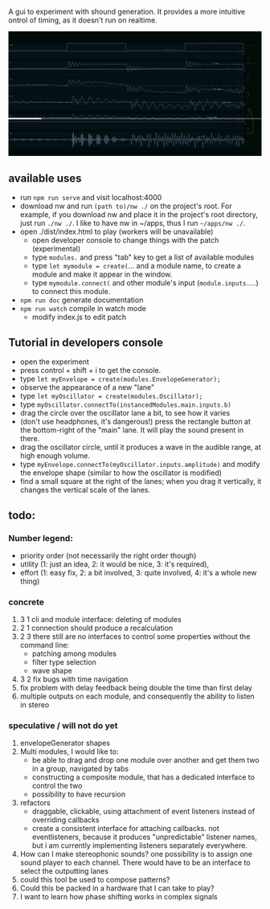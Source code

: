 A gui to experiment with shound generation. 
It provides a more intuitive ontrol of timing, as it doesn't run on realtime.

<img src="./showoff/current.png"/>

## available uses
* run `npm run serve` and visit localhost:4000
* download nw and run `(path to)/nw ./` on the project's root. For example, if you download nw and place it in the project's root directory, just run `./nw ./`. I like to have nw in ~/apps, thus I run `~/apps/nw ./`. 
* open ./dist/index.html to play (workers will be unavailable)
    * open developer console to change things with the patch (experimental)
    * type `modules.` and press "tab" key to get a list of available modules
    * type `let mymodule = create(`... and a module name, to create a module and make it appear in the window.
    * type `mymodule.connect(` and other module's input (`module.inputs.`...) to connect this module.
* `npm run doc` generate documentation
* `npm run watch` compile in watch mode
    * modify index.js to edit patch

## Tutorial in developers console

* open the experiment
* press control + shift + i to get the console.
* type `let myEnvelope = create(modules.EnvelopeGenerator);`
* observe the appearance of a new "lane"
* type `let myOscillator = create(modules.Oscillator);`
* type `myOscillator.connectTo(instancedModules.main.inputs.b)`
* drag the circle over the oscillator lane a bit, to see how it varies
* (don't use headphones, it's dangerous!) press the rectangle button at the bottom-right of the "main" lane. It will play the sound present in there. 
* drag the oscillator circle, until it produces a wave in the audible range, at high enough volume.
* type `myEnvelope.connectTo(myOscillator.inputs.amplitude)` and modify the envelope shape (similar to how the oscillator is modified)
* find a small square at the right of the lanes; when you drag it vertically, it changes the vertical scale of the lanes.

## todo:

### Number legend: 
* priority order (not necessarily the right order though)
* utility (1: just an idea, 2: it would be nice, 3: it's required),
* effort (1: easy fix, 2: a bit involved,  3: quite involved, 4: it's a whole new thing)

### concrete 

1. 3 1 cli and module interface: deleting of modules
1. 2 1 connection should produce a recalculation
1. 2 3 there still are no interfaces to control some properties without the command line:
    * patching among modules
    * filter type selection
    * wave shape
1. 3 2 fix bugs with time navigation
1. fix problem with delay feedback being double the time than first delay
1. multiple outputs on each module, and consequently the ability to listen in stereo

### speculative / will not do yet

1. envelopeGenerator shapes
1. Multi modules, I would like to:
    * be able to drag and drop one module over another and get them two in a group, navigated by tabs
    * constructing a composite module, that has a dedicated interface to control the two
    * possibility to have recursion
1. refactors
    * draggable, clickable, using attachment of event listeners instead of overriding callbacks
    * create a consistent interface for attaching callbacks. not eventlisteners, because it produces "unpredictable" listener names, but i am currently implementing listeners separately everywhere.
1. How can I make stereophonic sounds? one possibility is to assign one sound player to each channel. There would have to be an interface to select the outputting lanes
1. could this tool be used to compose patterns?
1. Could this be packed in a hardware that I can take to play?
1. I want to learn how phase shifting works in complex signals
